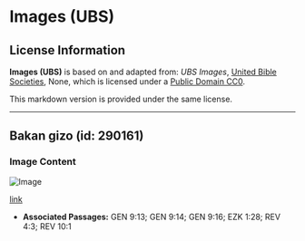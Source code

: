 # Images (UBS)

## License Information

**Images (UBS)** is based on and adapted from: _UBS Images_, [United Bible Societies](https://unitedbiblesocieties.org/), None, which is licensed under a [Public Domain CC0](https://creativecommons.org/public-domain/cc0/).

This markdown version is provided under the same license.



--------------------------------

## Bakan gizo (id: 290161)

### Image Content

![Image](https://cdn.aquifer.bible/aquifer-content/resources/Media/WEB-0747_rainbow.jpg)

[link](https://cdn.aquifer.bible/aquifer-content/resources/Media/WEB-0747_rainbow.jpg)

* **Associated Passages:** GEN 9:13; GEN 9:14; GEN 9:16; EZK 1:28; REV 4:3; REV 10:1

